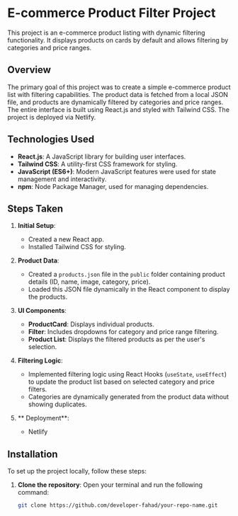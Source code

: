 # E-commerce Product Filter Project

This project is an e-commerce product listing with dynamic filtering functionality. It displays products on cards by default and allows filtering by categories and price ranges.

## Overview

The primary goal of this project was to create a simple e-commerce product list with filtering capabilities. The product data is fetched from a local JSON file, and products are dynamically filtered by categories and price ranges. The entire interface is built using React.js and styled with Tailwind CSS. The project is deployed via Netlify.

## Technologies Used

- **React.js**: A JavaScript library for building user interfaces.
- **Tailwind CSS**: A utility-first CSS framework for styling.
- **JavaScript (ES6+)**: Modern JavaScript features were used for state management and interactivity.
- **npm**: Node Package Manager, used for managing dependencies.

## Steps Taken

1. **Initial Setup**:
   - Created a new React app.
   - Installed Tailwind CSS for styling.
   
2. **Product Data**:
   - Created a `products.json` file in the `public` folder containing product details (ID, name, image, category, price).
   - Loaded this JSON file dynamically in the React component to display the products.

3. **UI Components**:
   - **ProductCard**: Displays individual products.
   - **Filter**: Includes dropdowns for category and price range filtering.
   - **Product List**: Displays the filtered products as per the user's selection.

4. **Filtering Logic**:
   - Implemented filtering logic using React Hooks (`useState`, `useEffect`) to update the product list based on selected category and price filters.
   - Categories are dynamically generated from the product data without showing duplicates.

5. ** Deployment**:
   - Netlify
   

## Installation

To set up the project locally, follow these steps:

1. **Clone the repository**:
   Open your terminal and run the following command:

   ```bash
   git clone https://github.com/developer-fahad/your-repo-name.git

